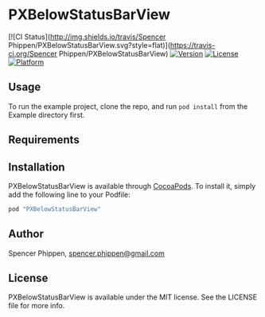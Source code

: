# PXBelowStatusBarView

[![CI Status](http://img.shields.io/travis/Spencer Phippen/PXBelowStatusBarView.svg?style=flat)](https://travis-ci.org/Spencer Phippen/PXBelowStatusBarView)
[![Version](https://img.shields.io/cocoapods/v/PXBelowStatusBarView.svg?style=flat)](http://cocoapods.org/pods/PXBelowStatusBarView)
[![License](https://img.shields.io/cocoapods/l/PXBelowStatusBarView.svg?style=flat)](http://cocoapods.org/pods/PXBelowStatusBarView)
[![Platform](https://img.shields.io/cocoapods/p/PXBelowStatusBarView.svg?style=flat)](http://cocoapods.org/pods/PXBelowStatusBarView)

## Usage

To run the example project, clone the repo, and run `pod install` from the Example directory first.

## Requirements

## Installation

PXBelowStatusBarView is available through [CocoaPods](http://cocoapods.org). To install
it, simply add the following line to your Podfile:

```ruby
pod "PXBelowStatusBarView"
```

## Author

Spencer Phippen, spencer.phippen@gmail.com

## License

PXBelowStatusBarView is available under the MIT license. See the LICENSE file for more info.
